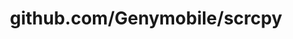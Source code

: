 ---
layout: post
title: github.com/Genymobile/scrcpy
categories: link
tags: [انگلیسی, گیت‌هاب, برنامه‌نویسی]
---